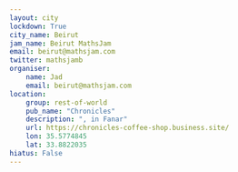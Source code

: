 ```yaml
---
layout: city                                           
lockdown: True
city_name: Beirut                                                                
jam_name: Beirut MathsJam
email: beirut@mathsjam.com
twitter: mathsjamb
organiser:
    name: Jad
    email: beirut@mathsjam.com
location:
    group: rest-of-world
    pub_name: "Chronicles"
    description: ", in Fanar"
    url: https://chronicles-coffee-shop.business.site/
    lon: 35.5774845
    lat: 33.8822035
hiatus: False
---
```


